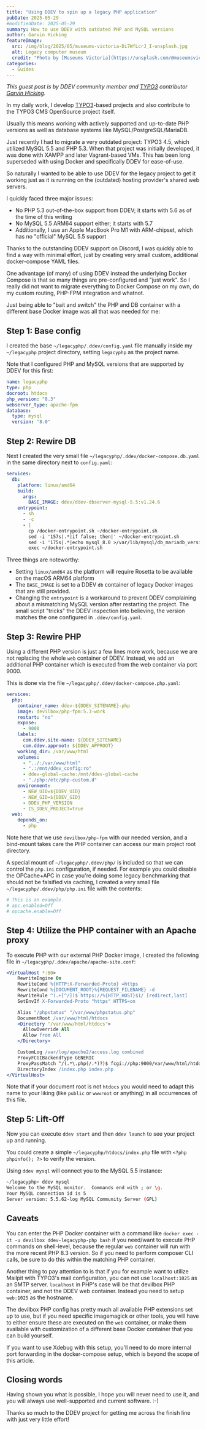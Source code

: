 ```yaml
---
title: "Using DDEV to spin up a legacy PHP application"
pubDate: 2025-05-29
#modifiedDate: 2025-05-29
summary: How to use DDEV with outdated PHP and MySQL versions
author: Garvin Hicking
featureImage:
  src: /img/blog/2025/05/museums-victoria-Di7WfLcrJ_I-unsplash.jpg
  alt: Legacy computer museum
  credit: "Photo by [Museums Victoria](https://unsplash.com/@museumsvictoria) on [Unsplash](https://unsplash.com/photos/gray-mechanical-machine-lot-beside-wall-Di7WfLcrJ_I)"
categories:
  - Guides
---
```


_This guest post is by DDEV community member and [TYPO3](https://typo3.org) contributor [Garvin Hicking](/blog/author/garvin-hicking/)._

In my daily work, I develop [TYPO3](https://typo3.org)-based projects and also contribute to the TYPO3 CMS OpenSource project itself.

Usually this means working with actively supported and up-to-date PHP versions as well as database systems like MySQL/PostgreSQL/MariaDB.

Just recently I had to migrate a very outdated project: TYPO3 4.5, which utilized MySQL 5.5 and PHP 5.3. When that project was initially developed, it was done with XAMPP and later Vagrant-based VMs. This has been long superseded with using Docker and specifically DDEV for ease-of-use.

So naturally I wanted to be able to use DDEV for the legacy project to get it working just as it is running on the (outdated) hosting provider's shared web servers.

I quickly faced three major issues:

- No PHP 5.3 out-of-the-box support from DDEV; it starts with 5.6 as of the time of this writing
- No MySQL 5.5 ARM64 support either; it starts with 5.7
- Additionally, I use an Apple MacBook Pro M1 with ARM-chipset, which has no "official" MySQL 5.5 support

Thanks to the outstanding DDEV support on Discord, I was quickly able to find a way with minimal effort, just by creating very small custom, additional docker-compose YAML files.

One advantage (of many) of using DDEV instead the underlying Docker Compose is that so many things are pre-configured and "just work". So I really did not want to migrate everything to Docker Compose on my own, do my custom routing, PHP-FPM integration and whatnot.

Just being able to "bait and switch" the PHP and DB container with a different base Docker image was all that was needed for me:

## Step 1: Base config

I created the base `~/legacyphp/.ddev/config.yaml` file manually inside my `~/legacyphp` project directory, setting `legacyphp` as the project name.

Note that I configured PHP and MySQL versions that are supported by DDEV for this first:

```yaml
name: legacyphp
type: php
docroot: htdocs
php_version: "8.3"
webserver_type: apache-fpm
database:
  type: mysql
  version: "8.0"
```

## Step 2: Rewire DB

Next I created the very small file `~/legacyphp/.ddev/docker-compose.db.yaml` in the same directory next to `config.yaml`:

```yaml
services:
  db:
    platform: linux/amd64
    build:
      args:
        BASE_IMAGE: ddev/ddev-dbserver-mysql-5.5:v1.24.6
    entrypoint:
      - sh
      - -c
      - |
        cp /docker-entrypoint.sh ~/docker-entrypoint.sh
        sed -i '157s|.*|if false; then|' ~/docker-entrypoint.sh
        sed -i '175s|.*|echo mysql_8.0 >/var/lib/mysql/db_mariadb_version.txt|' ~/docker-entrypoint.sh
        exec ~/docker-entrypoint.sh
```

Three things are noteworthy:

- Setting `linux/amd64` as the platform will require Rosetta to be available on the macOS ARM64 platform
- The `BASE_IMAGE` is set to a DDEV `db` container of legacy Docker images that are still provided.
- Changing the `entrypoint` is a workaround to prevent DDEV complaining about a mismatching MySQL version after restarting the project. The small script "tricks" the DDEV inspection into believing, the version matches the one configured in `.ddev/config.yaml`.

## Step 3: Rewire PHP

Using a different PHP version is just a few lines more work, because we are not replacing the whole `web` container of DDEV. Instead, we add an additional PHP container which is executed from the web container via port 9000.

This is done via the file `~/legacyphp/.ddev/docker-compose.php.yaml`:

```yaml
services:
  php:
    container_name: ddev-${DDEV_SITENAME}-php
    image: devilbox/php-fpm:5.3-work
    restart: "no"
    expose:
      - 9000
    labels:
      com.ddev.site-name: ${DDEV_SITENAME}
      com.ddev.approot: ${DDEV_APPROOT}
    working_dir: /var/www/html
    volumes:
      - "../:/var/www/html"
      - ".:/mnt/ddev_config:ro"
      - ddev-global-cache:/mnt/ddev-global-cache
      - "./php:/etc/php-custom.d"
    environment:
      - NEW_UID=${DDEV_UID}
      - NEW_GID=${DDEV_GID}
      - DDEV_PHP_VERSION
      - IS_DDEV_PROJECT=true
  web:
    depends_on:
      - php
```

Note here that we use `devilbox/php-fpm` with our needed version, and a bind-mount takes care the PHP container can access our main project root directory.

A special mount of `~/legacyphp/.ddev/php/` is included so that we can control the `php.ini` configuration, if needed. For example you could disable the OPCache+APC in case you're doing some legacy benchmarking that should not be falsified via caching, I created a very small file `~/legacyphp/.ddev/php/php.ini` file with the contents:

```ini
# This is an example.
# apc.enabled=Off
# opcache.enable=Off
```

## Step 4: Utilize the PHP container with an Apache proxy

To execute PHP with our external PHP Docker image, I created the following file in `~/legacyphp/.ddev/apache/apache-site.conf`:

```apache
<VirtualHost *:80>
    RewriteEngine On
    RewriteCond %{HTTP:X-Forwarded-Proto} =https
    RewriteCond %{DOCUMENT_ROOT}%{REQUEST_FILENAME} -d
    RewriteRule ^(.+[^/])$ https://%{HTTP_HOST}$1/ [redirect,last]
    SetEnvIf X-Forwarded-Proto "https" HTTPS=on

    Alias "/phpstatus" "/var/www/phpstatus.php"
    DocumentRoot /var/www/html/htdocs
    <Directory "/var/www/html/htdocs">
      AllowOverride All
      Allow from All
    </Directory>

    CustomLog /var/log/apache2/access.log combined
    ProxyFCGIBackendType GENERIC
    ProxyPassMatch ^/(.*\.php(/.*)?)$ fcgi://php:9000/var/www/html/htdocs/$1
    DirectoryIndex /index.php index.php
</VirtualHost>
```

Note that if your document root is not `htdocs` you would need to adapt this name to your liking (like `public` or `wwwroot` or anything) in all occurrences of this file.

## Step 5: Lift-Off

Now you can execute `ddev start` and then `ddev launch` to see your project up and running.

You could create a simple `~/legacyphp/htdocs/index.php` file with `<?php phpinfo(); ?>` to verify the version.

Using `ddev mysql` will connect you to the MySQL 5.5 instance:

```bash
~/legacyphp> ddev mysql
Welcome to the MySQL monitor.  Commands end with ; or \g.
Your MySQL connection id is 5
Server version: 5.5.62-log MySQL Community Server (GPL)
```

## Caveats

You can enter the PHP Docker container with a command like `docker exec -it -u devilbox ddev-legacyphp-php bash` if you need/want to execute PHP commands on shell-level, because the regular `web` container will run with the more recent PHP 8.3 version.
So if you need to perform composer CLI calls, be sure to do this within the matching PHP container.

Another thing to pay attention to is that if you for example want to utilize Mailpit with TYPO3's mail configuration, you can not use `localhost:1025` as an SMTP server. `localhost` in PHP's case will be that devilbox PHP container, and not the DDEV web container. Instead you need to setup `web:1025` as the hostname.

The devilbox PHP config has pretty much all available PHP extensions set up to use, but if you need specific imagemagick or other tools, you will have to either ensure these are executed on the `web` container, or make them available with customization of a different base Docker container that you can build yourself.

If you want to use Xdebug with this setup, you'll need to do more internal port forwarding in the docker-compose setup, which is beyond the scope of this article.

## Closing words

Having shown you what is possible, I hope you will never need to use it, and you will always use well-supported and current software. :-)

Thanks so much to the DDEV project for getting me across the finish line with just very little effort!
